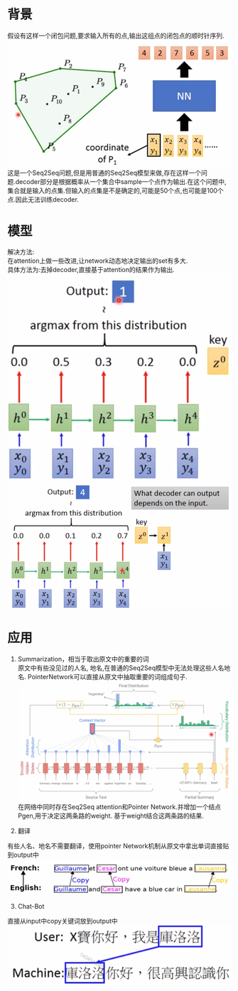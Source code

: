 # 背景

假设有这样一个闭包问题,要求输入所有的点,输出这组点的闭包点的顺时针序列.  
![](/assets/77.png)   
这是一个Seq2Seq问题,但是用普通的Seq2Seq模型来做,存在这样一个问题.decoder部分是根据概率从一个集合中sample一个点作为输出.在这个问题中,集合就是输入的点集.但输入的点集是不是确定的,可能是50个点,也可能是100个点.因此无法训练decoder.  

# 模型

解决方法:  
在attention上做一些改进,让network动态地决定输出的set有多大.  
具体方法为:去掉decoder,直接基于attention的结果作为输出.  
![](/assets/78.png)   
![](/assets/79.png)   

# 应用

1. Summarization，相当于取出原文中的重要的词  
原文中有些没见过的人名, 地名,在普通的Seq2Seq模型中无法处理这些人名地名. PointerNetwork可以直接从原文中抽取重要的词组成句子.   
![](/assets/80.png)   
在网络中同时存在Seq2Seq attention和Pointer Network.并增加一个结点Pgen,用于决定这两条路的weight. 基于weight结合这两条路的结果.  

2. 翻译

有些人名、地名不需要翻译，使用pointer Network机制从原文中拿出单词直接贴到output中  
![](/assets/81.png)   

3. Chat-Bot

直接从input中copy关键词放到output中  
![](/assets/82.png)   